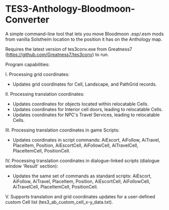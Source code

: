 # TES3-Anthology-Bloodmoon-Converter

 A simple command-line tool that lets you move Bloodmoon .esp/.esm mods from vanilla Solstheim location to the position it has on the Anthology map.
 
 Requires the latest version of tes3conv.exe from Greatness7 (https://github.com/Greatness7/tes3conv) to run.
 
 Program capabilities:
 
 I. Processing grid coordinates:
 - Updates grid coordinates for Cell, Landscape, and PathGrid records.

 II. Processing translation coordinates:
 - Updates coordinates for objects located within relocatable Cells.
 - Updates coordinates for Interior cell doors, leading to relocatable Cells.
 - Updates coordinates for NPC's Travel Services, leading to relocatable Cells.
 
 III. Processing translation coordinates in game Scripts:
 - Updates coordinates in script commands: AiEscort, AiFollow, AiTravel, PlaceItem, Position, AiEscortCell, AiFollowCell, AiTravelCell, PlaceItemCell, PositionCell.
 
 IV. Processing translation coordinates in dialogue-linked scripts (dialogue window 'Result' section):
 - Updates the same set of commands as standard scripts: AiEscort, AiFollow, AiTravel, PlaceItem, Position, AiEscortCell, AiFollowCell, AiTravelCell, PlaceItemCell, PositionCell.

 V. Supports translation and grid coordinates updates for a user-defined custom Cell list (tes3_ab_custom_cell_x-y_data.txt).
